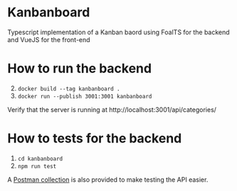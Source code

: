 # Kanbanboard

Typescript implementation of a Kanban baord using FoalTS for the backend and VueJS for the front-end

# How to run the backend

2. `docker build --tag kanbanboard .`
3. `docker run --publish 3001:3001 kanbanboard`

Verify that the server is running at http://localhost:3001/api/categories/

# How to tests for the backend

1. `cd kanbanboard`
2. `npm run test`

A [Postman collection](https://github.com/jorisvial/kanbanboard/blob/master/Kanbanboard%20Joris.postman_collection.json) is also provided to make testing the API easier.
